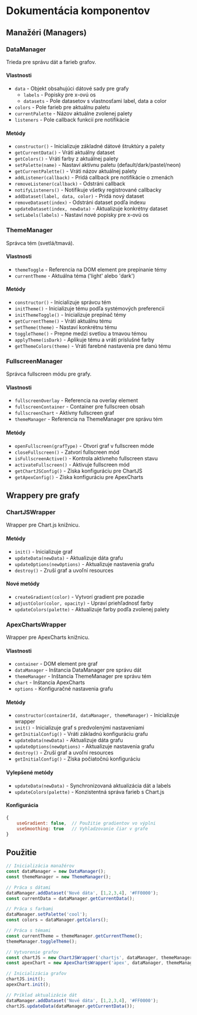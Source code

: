 # Dokumentácia komponentov

## Manažéri (Managers)

### DataManager
Trieda pre správu dát a farieb grafov.

#### Vlastnosti
- `data` - Objekt obsahujúci dátové sady pre grafy
  - `labels` - Popisky pre x-ovú os
  - `datasets` - Pole datasetov s vlastnosťami label, data a color
- `colors` - Pole farieb pre aktuálnu paletu
- `currentPalette` - Názov aktuálne zvolenej palety
- `listeners` - Pole callback funkcií pre notifikácie

#### Metódy
- `constructor()` - Inicializuje základné dátové štruktúry a palety
- `getCurrentData()` - Vráti aktuálny dataset
- `getColors()` - Vráti farby z aktuálnej palety
- `setPalette(name)` - Nastaví aktívnu paletu (default/dark/pastel/neon)
- `getCurrentPalette()` - Vráti názov aktuálnej palety
- `addListener(callback)` - Pridá callback pre notifikácie o zmenách
- `removeListener(callback)` - Odstráni callback
- `notifyListeners()` - Notifikuje všetky registrované callbacky
- `addDataset(label, data, color)` - Pridá nový dataset
- `removeDataset(index)` - Odstráni dataset podľa indexu
- `updateDataset(index, newData)` - Aktualizuje konkrétny dataset
- `setLabels(labels)` - Nastaví nové popisky pre x-ovú os

### ThemeManager
Správca tém (svetlá/tmavá).

#### Vlastnosti
- `themeToggle` - Referencia na DOM element pre prepínanie témy
- `currentTheme` - Aktuálna téma ('light' alebo 'dark')

#### Metódy
- `constructor()` - Inicializuje správcu tém
- `initTheme()` - Inicializuje tému podľa systémových preferencií
- `initThemeToggle()` - Inicializuje prepínač témy
- `getCurrentTheme()` - Vráti aktuálnu tému
- `setTheme(theme)` - Nastaví konkrétnu tému
- `toggleTheme()` - Prepne medzi svetlou a tmavou témou
- `applyTheme(isDark)` - Aplikuje tému a vráti príslušné farby
- `getThemeColors(theme)` - Vráti farebné nastavenia pre danú tému

### FullscreenManager
Správca fullscreen módu pre grafy.

#### Vlastnosti
- `fullscreenOverlay` - Referencia na overlay element
- `fullscreenContainer` - Container pre fullscreen obsah
- `fullscreenChart` - Aktívny fullscreen graf
- `themeManager` - Referencia na ThemeManager pre správu tém

#### Metódy
- `openFullscreen(grafType)` - Otvorí graf v fullscreen móde
- `closeFullscreen()` - Zatvorí fullscreen mód
- `isFullscreenActive()` - Kontrola aktívneho fullscreen stavu
- `activateFullscreen()` - Aktivuje fullscreen mód
- `getChartJSConfig()` - Získa konfiguráciu pre ChartJS
- `getApexConfig()` - Získa konfiguráciu pre ApexCharts

## Wrappery pre grafy

### ChartJSWrapper
Wrapper pre Chart.js knižnicu.

#### Metódy
- `init()` - Inicializuje graf
- `updateData(newData)` - Aktualizuje dáta grafu
- `updateOptions(newOptions)` - Aktualizuje nastavenia grafu
- `destroy()` - Zruší graf a uvoľní resources

#### Nové metódy
- `createGradient(color)` - Vytvorí gradient pre pozadie
- `adjustColor(color, opacity)` - Upraví priehľadnosť farby
- `updateColors(palette)` - Aktualizuje farby podľa zvolenej palety

### ApexChartsWrapper
Wrapper pre ApexCharts knižnicu.

#### Vlastnosti
- `container` - DOM element pre graf
- `dataManager` - Inštancia DataManager pre správu dát
- `themeManager` - Inštancia ThemeManager pre správu tém
- `chart` - Inštancia ApexCharts
- `options` - Konfiguračné nastavenia grafu

#### Metódy
- `constructor(containerId, dataManager, themeManager)` - Inicializuje wrapper
- `init()` - Inicializuje graf s predvolenými nastaveniami
- `getInitialConfig()` - Vráti základnú konfiguráciu grafu
- `updateData(newData)` - Aktualizuje dáta grafu
- `updateOptions(newOptions)` - Aktualizuje nastavenia grafu
- `destroy()` - Zruší graf a uvoľní resources
- `getInitialConfig()` - Získa počiatočnú konfiguráciu

#### Vylepšené metódy
- `updateData(newData)` - Synchronizovaná aktualizácia dát a labels
- `updateColors(palette)` - Konzistentná správa farieb s Chart.js

#### Konfigurácia
```javascript
{
    useGradient: false,  // Použitie gradientov vo výplni
    useSmoothing: true   // Vyhladzovanie čiar v grafe
}
```

## Použitie

```javascript
// Inicializácia manažérov
const dataManager = new DataManager();
const themeManager = new ThemeManager();

// Práca s dátami
dataManager.addDataset('Nové dáta', [1,2,3,4], '#FF0000');
const currentData = dataManager.getCurrentData();

// Práca s farbami
dataManager.setPalette('cool');
const colors = dataManager.getColors();

// Práca s témami
const currentTheme = themeManager.getCurrentTheme();
themeManager.toggleTheme();

// Vytvorenie grafov
const chartJS = new ChartJSWrapper('chartjs', dataManager, themeManager);
const apexChart = new ApexChartsWrapper('apex', dataManager, themeManager);

// Inicializácia grafov
chartJS.init();
apexChart.init();

// Príklad aktualizácie dát
dataManager.addDataset('Nové dáta', [1,2,3,4], '#FF0000');
chartJS.updateData(dataManager.getCurrentData());
```
